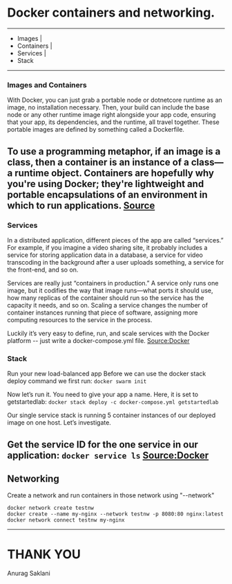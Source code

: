 # Docker containers and networking.
---
- Images |
- Containers |
- Services |
- Stack
---
### Images and Containers
With Docker, you can just grab a portable node or dotnetcore runtime as an image, no installation necessary. Then, your build can include the base node or any other runtime image right alongside your app code, ensuring that your app, its dependencies, and the runtime, all travel together.
These portable images are defined by something called a Dockerfile.

To use a programming metaphor, if an image is a class, then a container is an instance of a class—a runtime object. Containers are hopefully why you're using Docker; they're lightweight and portable encapsulations of an environment in which to run applications.
[Source](https://stackoverflow.com/questions/23735149/what-is-the-difference-between-a-docker-image-and-a-container)
---
### Services
In a distributed application, different pieces of the app are called “services.” For example, if you imagine a video sharing site, it probably includes a service for storing application data in a database, a service for video transcoding in the background after a user uploads something, a service for the front-end, and so on.

Services are really just “containers in production.” A service only runs one image, but it codifies the way that image runs—what ports it should use, how many replicas of the container should run so the service has the capacity it needs, and so on. Scaling a service changes the number of container instances running that piece of software, assigning more computing resources to the service in the process.

Luckily it’s very easy to define, run, and scale services with the Docker platform -- just write a docker-compose.yml file.
[Source:Docker](https://docs.docker.com/get-started/part3/#run-your-new-load-balanced-app)
### Stack
Run your new load-balanced app
Before we can use the docker stack deploy command we first run:
```docker swarm init```

Now let’s run it. You need to give your app a name. Here, it is set to getstartedlab:
```docker stack deploy -c docker-compose.yml getstartedlab```

Our single service stack is running 5 container instances of our deployed image on one host. Let’s investigate.

Get the service ID for the one service in our application:
```docker service ls```
[Source:Docker](https://docs.docker.com/get-started/part3/#run-your-new-load-balanced-app)
---
## Networking
Create a network and run containers in those network using "--network"

```
docker network create testnw
docker create --name my-nginx --network testnw -p 8080:80 nginx:latest
docker network connect testnw my-nginx
```

---
# THANK YOU

Anurag Saklani
